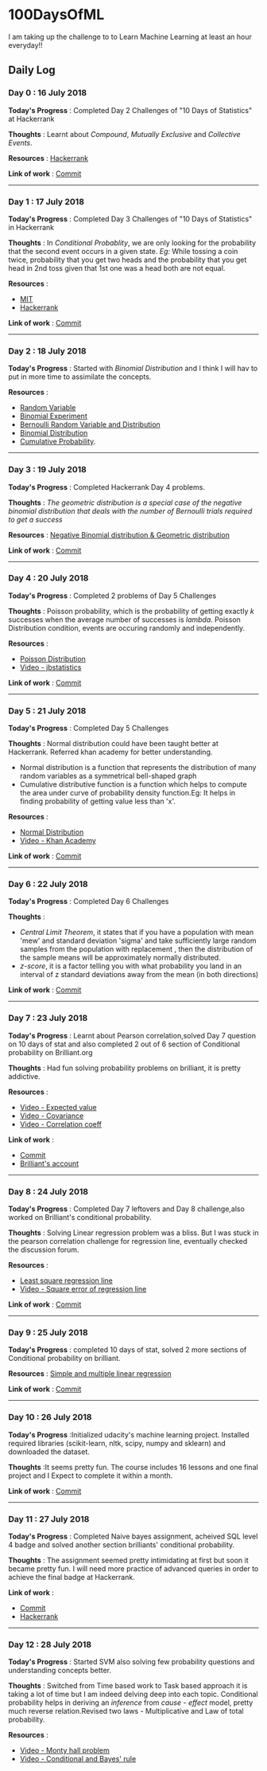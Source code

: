 # 100DaysOfML
I am taking up the challenge to to Learn  Machine Learning at least an hour everyday!!  

## Daily Log

### Day 0 : 16 July 2018

**Today's Progress** : Completed Day 2 Challenges of "10 Days of Statistics" at Hackerrank

**Thoughts** : Learnt about *Compound*, *Mutually Exclusive* and *Collective Events*. 

**Resources** :
[Hackerrank](https://www.hackerrank.com/challenges/s10-mcq-1/tutorial)

**Link of work** : [Commit](https://github.com/qwertypsv/HackerRank/commits?author=qwertypsv&since=2018-07-15T18:30:00Z&until=2018-07-16T18:30:00Z)

***
### Day 1 : 17 July 2018

**Today's Progress** : Completed Day 3 Challenges of "10 Days of Statistics" in Hackerrank

**Thoughts** : In *Conditional Probablity*, we are only looking for the probability that the second event occurs in a given state. *Eg:* While tossing a coin twice, probability that you get two heads and the probability that you get head in 2nd toss given that 1st one was a head both are not equal.

**Resources** : 
* [MIT](https://www.youtube.com/watch?v=JGeTcRfKgBo)
* [Hackerrank](https://www.hackerrank.com/challenges/s10-mcq-4/tutorial)

**Link of work** : [Commit](https://github.com/qwertypsv/HackerRank/commits?author=qwertypsv&since=2018-07-14T18:30:00Z&until=2018-07-15T18:30:00Z)

***
### Day 2 : 18 July 2018

**Today's Progress** : Started with *Binomial Distribution* and I think I will hav to put in more time to assimilate the concepts.

**Resources** : 
* [Random Variable](https://en.wikipedia.org/wiki/Random_variable) 
* [Binomial Experiment](https://en.wikipedia.org/wiki/Bernoulli_trial) 
* [Bernoulli Random Variable and Distribution](https://en.wikipedia.org/wiki/Bernoulli_distribution) 
* [Binomial Distribution](https://en.wikipedia.org/wiki/Binomial_distribution) 
* [Cumulative Probability](https://en.wikipedia.org/wiki/Cumulative_distribution_function). 

***
### Day 3 : 19 July 2018

**Today's Progress** : Completed Hackerrank Day 4 problems.

**Thoughts**  : *The geometric distribution is a *special case* of the negative binomial distribution that deals with the number of Bernoulli trials required to get a success*

**Resources** : [Negative Binomial distribution & Geometric distribution](https://www.hackerrank.com/challenges/s10-geometric-distribution-1/tutorial)

**Link of work** : [Commit](https://github.com/qwertypsv/HackerRank/commits?author=qwertypsv&since=2018-07-18T18:30:00Z&until=2018-07-19T18:30:00Z)

***
### Day 4 : 20 July 2018

**Today's Progress** : Completed 2 problems of Day 5 Challenges

**Thoughts**  : Poisson probability, which is the probability of getting exactly *k* successes when the average number of successes is *lambda*. Poisson Distribution condition, events are occuring randomly and independently. 

**Resources** : 
* [Poisson Distribution](https://www.hackerrank.com/challenges/s10-poisson-distribution-1/tutorial)
* [Video - jbstatistics](https://www.youtube.com/watch?v=jmqZG6roVqU)

**Link of work** : [Commit](https://github.com/qwertypsv/HackerRank/commits?author=qwertypsv&since=2018-07-19T18:30:00Z&until=2018-07-20T18:30:00Z)

***
### Day 5 : 21 July 2018

**Today's Progress** : Completed Day 5 Challenges

**Thoughts**  : Normal distribution could have been taught better at Hackerrank. Referred khan academy for better understanding.
* Normal distribution is a function that represents the distribution of many random variables as a symmetrical bell-shaped graph
* Cumulative distributive function is a function which helps to compute the area under curve of probability density function.Eg: It helps in finding probability of getting value less than 'x'.

**Resources** : 
* [Normal Distribution](https://www.hackerrank.com/challenges/s10-normal-distribution-1/tutorial)
* [Video - Khan Academy](https://www.khanacademy.org/math/statistics-probability/modeling-distributions-of-data/more-on-normal-distributions/v/introduction-to-the-normal-distribution)

**Link of work** : [Commit](https://github.com/qwertypsv/HackerRank/commits?author=qwertypsv&since=2018-07-20T18:30:00Z&until=2018-07-21T18:30:00Z)

***
### Day 6 : 22 July 2018

**Today's Progress** : Completed Day 6 Challenges

**Thoughts** : 
* *Central Limit Theorem*, it states that if you have a population with mean 'mew' and standard deviation 'sigma' and take sufficiently large random samples from the population with replacement , then the distribution of the sample means will be approximately normally distributed.
* *z-score*, it is a factor telling you with what probability you land in an interval of z standard deviations away from the mean (in both directions)

**Link of work** : [Commit](https://github.com/qwertypsv/HackerRank/commits?author=qwertypsv&since=2018-07-21T18:30:00Z&until=2018-07-22T18:30:00Z)

***
### Day 7 : 23 July 2018

**Today's Progress** : Learnt about Pearson correlation,solved Day 7 question on 10 days of stat and also completed 2 out of 6 section of Conditional probability on Brilliant.org

**Thoughts** : Had fun solving probability problems on brilliant, it is pretty addictive. 

**Resources** : 
* [Video - Expected value](https://www.khanacademy.org/math/ap-statistics/random-variables-ap/discrete-random-variables/v/expected-value-of-a-discrete-random-variable)
* [Video - Covariance](https://www.khanacademy.org/math/statistics-probability/describing-relationships-quantitative-data/more-on-regression/v/covariance-and-the-regression-line)
* [Video - Correlation coeff](https://www.khanacademy.org/math/ap-statistics/bivariate-data-ap/correlation-coefficient-r/v/calculating-correlation-coefficient-r)

**Link of work** : 
* [Commit](https://github.com/qwertypsv/HackerRank/commits?author=qwertypsv&since=2018-07-22T18:30:00Z&until=2018-07-23T18:30:00Z)
* [Brilliant's account](https://brilliant.org/profile/vishnu-dobryl/about/)

***
### Day 8 : 24 July 2018

**Today's Progress** : Completed Day 7 leftovers and Day 8 challenge,also worked on Brilliant's conditional probability.

**Thoughts** : Solving Linear regression problem was a bliss. But I was stuck in the pearson correlation challenge for regression line, eventually checked the discussion forum.

**Resources** : 
* [Least square regression line](https://www.hackerrank.com/challenges/s10-least-square-regression-line/tutorial)
* [Video - Square error of regression line](https://www.khanacademy.org/math/statistics-probability/describing-relationships-quantitative-data/more-on-regression/v/squared-error-of-regression-line)

**Link of work** : [Commit](https://github.com/qwertypsv/HackerRank/commits?author=qwertypsv&since=2018-07-23T18:30:00Z&until=2018-07-24T18:30:00Z)


***
### Day 9 : 25 July 2018

**Today's Progress** : completed 10 days of stat, solved 2 more sections of Conditional probability on brilliant.

**Resources** : [Simple and multiple linear regression](https://towardsdatascience.com/simple-and-multiple-linear-regression-in-python-c928425168f9)

**Link of work** : [Commit](https://github.com/qwertypsv/HackerRank/commits?author=qwertypsv&since=2018-07-24T18:30:00Z&until=2018-07-25T18:30:00Z)


***
### Day 10 : 26 July 2018

**Today's Progress** :Initialized udacity's machine learning project. Installed required libraries (scikit-learn, nltk, scipy, numpy and sklearn) and downloaded the dataset. 

**Thoughts** :It seems pretty fun. The course includes 16 lessons and one final project and I Expect to complete it within a month.

**Link of work** : [Commit](https://github.com/qwertypsv/udacity/commits?author=qwertypsv&since=2018-07-25T18:30:00Z&until=2018-07-26T18:30:00Z)

***
### Day 11 : 27 July 2018

**Today's Progress** : Completed Naive bayes assignment, acheived SQL level 4 badge and solved another section brilliants' conditional probability.

**Thoughts** : The assignment seemed pretty intimidating at first but soon it became pretty fun. I will need more practice of advanced queries in order to achieve the final badge at Hackerrank.

**Link of work** :
* [Commit](https://github.com/qwertypsv/udacity/commits?author=qwertypsv&since=2018-07-26T18:30:00Z&until=2018-07-27T18:30:00Z) 
* [Hackerrank](https://www.hackerrank.com/qwertypsv)

***
### Day 12 : 28 July 2018

**Today's Progress** : Started SVM also solving few probability questions and understanding concepts better.

**Thoughts** : Switched from Time based work to Task based approach it is taking a lot of time but I am indeed delving deep into each topic. Conditional probability helps in deriving an *inference* from *cause - effect* model, pretty much reverse relation.Revised two laws - Multiplicative and Law of total probability. 

**Resources** :
* [Video - Monty hall problem](https://www.youtube.com/watch?v=L30HPgryd6I)
* [Video - Conditional and Bayes' rule](https://www.youtube.com/watch?v=TluTv5V0RmE)

